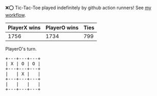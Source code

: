 :x::o: Tic-Tac-Toe played indefinitely by github action runners! See [my workflow](.github/workflows/play.yaml).

|PlayerX wins|PlayerO wins|Ties|
|-|-|-|
|1756|1734|799|

PlayerO's turn.

<pre>
+---+---+---+
| X | O | O |
+---+---+---+
|   | X |   |
+---+---+---+
|   |   |   |
+---+---+---+
</pre>